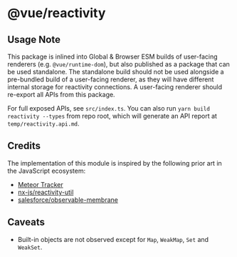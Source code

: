 # @vue/reactivity

## Usage Note

This package is inlined into Global & Browser ESM builds of user-facing renderers (e.g. `@vue/runtime-dom`), but also published as a package that can be used standalone. The standalone build should not be used alongside a pre-bundled build of a user-facing renderer, as they will have different internal storage for reactivity connections. A user-facing renderer should re-export all APIs from this package.

For full exposed APIs, see `src/index.ts`. You can also run `yarn build reactivity --types` from repo root, which will generate an API report at `temp/reactivity.api.md`.

## Credits

The implementation of this module is inspired by the following prior art in the JavaScript ecosystem:

- [Meteor Tracker](https://docs.meteor.com/api/tracker.html)
- [nx-js/reactivity-util](https://github.com/nx-js/reactivity-util)
- [salesforce/observable-membrane](https://github.com/salesforce/observable-membrane)

## Caveats

- Built-in objects are not observed except for `Map`, `WeakMap`, `Set` and `WeakSet`.
